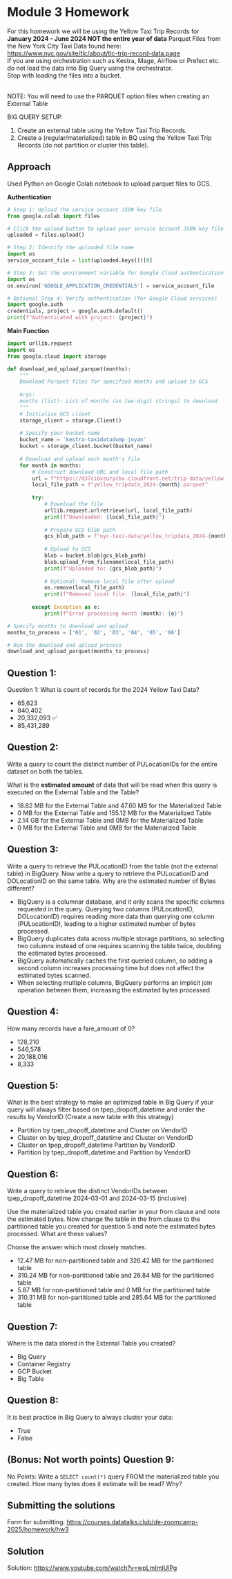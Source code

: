 # Module 3 Homework

For this homework we will be using the Yellow Taxi Trip Records for **January 2024 - June 2024 NOT the entire year of data** 
Parquet Files from the New York
City Taxi Data found here: </br> https://www.nyc.gov/site/tlc/about/tlc-trip-record-data.page </br>
If you are using orchestration such as Kestra, Mage, Airflow or Prefect etc. do not load the data into Big Query using the orchestrator.</br> 
Stop with loading the files into a bucket. </br></br>

NOTE: You will need to use the PARQUET option files when creating an External Table

BIG QUERY SETUP:
1. Create an external table using the Yellow Taxi Trip Records. 
2. Create a (regular/materialized) table in BQ using the Yellow Taxi Trip Records (do not partition or cluster this table). 

## Approach

Used Python on Google Colab notebook to upload parquet files to GCS.

**Authentication**
```python
# Step 1: Upload the service account JSON key file
from google.colab import files

# Click the upload button to upload your service account JSON key file
uploaded = files.upload()

# Step 2: Identify the uploaded file name
import os
service_account_file = list(uploaded.keys())[0]

# Step 3: Set the environment variable for Google Cloud authentication
import os
os.environ['GOOGLE_APPLICATION_CREDENTIALS'] = service_account_file

# Optional Step 4: Verify authentication (for Google Cloud services)
import google.auth
credentials, project = google.auth.default()
print(f"Authenticated with project: {project}")
```

**Main Function**
```python
import urllib.request
import os
from google.cloud import storage

def download_and_upload_parquet(months):
    """
    Download Parquet files for specified months and upload to GCS
    
    Args:
    months (list): List of months (as two-digit strings) to download
    """
    # Initialize GCS client
    storage_client = storage.Client()
    
    # Specify your bucket name
    bucket_name = 'kestra-taxidatadump-joyan'
    bucket = storage_client.bucket(bucket_name)
    
    # Download and upload each month's file
    for month in months:
        # Construct download URL and local file path
        url = f"https://d37ci6vzurychx.cloudfront.net/trip-data/yellow_tripdata_2024-{month}.parquet"
        local_file_path = f"yellow_tripdata_2024-{month}.parquet"
        
        try:
            # Download the file
            urllib.request.urlretrieve(url, local_file_path)
            print(f"Downloaded: {local_file_path}")
            
            # Prepare GCS blob path
            gcs_blob_path = f"nyc-taxi-data/yellow_tripdata_2024-{month}.parquet"
            
            # Upload to GCS
            blob = bucket.blob(gcs_blob_path)
            blob.upload_from_filename(local_file_path)
            print(f"Uploaded to: {gcs_blob_path}")
            
            # Optional: Remove local file after upload
            os.remove(local_file_path)
            print(f"Removed local file: {local_file_path}")
        
        except Exception as e:
            print(f"Error processing month {month}: {e}")

# Specify months to download and upload
months_to_process = ['01', '02', '03', '04', '05', '06']

# Run the download and upload process
download_and_upload_parquet(months_to_process)
```

## Question 1:
Question 1: What is count of records for the 2024 Yellow Taxi Data?
- 65,623
- 840,402
- 20,332,093 ✅
- 85,431,289


## Question 2:
Write a query to count the distinct number of PULocationIDs for the entire dataset on both the tables.

What is the **estimated amount** of data that will be read when this query is executed on the External Table and the Table?

- 18.82 MB for the External Table and 47.60 MB for the Materialized Table
- 0 MB for the External Table and 155.12 MB for the Materialized Table
- 2.14 GB for the External Table and 0MB for the Materialized Table
- 0 MB for the External Table and 0MB for the Materialized Table

## Question 3:
Write a query to retrieve the PULocationID from the table (not the external table) in BigQuery. Now write a query to retrieve the PULocationID and DOLocationID on the same table. Why are the estimated number of Bytes different?
- BigQuery is a columnar database, and it only scans the specific columns requested in the query. Querying two columns (PULocationID, DOLocationID) requires 
reading more data than querying one column (PULocationID), leading to a higher estimated number of bytes processed.
- BigQuery duplicates data across multiple storage partitions, so selecting two columns instead of one requires scanning the table twice, 
doubling the estimated bytes processed.
- BigQuery automatically caches the first queried column, so adding a second column increases processing time but does not affect the estimated bytes scanned.
- When selecting multiple columns, BigQuery performs an implicit join operation between them, increasing the estimated bytes processed

## Question 4:
How many records have a fare_amount of 0?
- 128,210
- 546,578
- 20,188,016
- 8,333

## Question 5:
What is the best strategy to make an optimized table in Big Query if your query will always filter based on tpep_dropoff_datetime and order the results by VendorID (Create a new table with this strategy)
- Partition by tpep_dropoff_datetime and Cluster on VendorID
- Cluster on by tpep_dropoff_datetime and Cluster on VendorID
- Cluster on tpep_dropoff_datetime Partition by VendorID
- Partition by tpep_dropoff_datetime and Partition by VendorID


## Question 6:
Write a query to retrieve the distinct VendorIDs between tpep_dropoff_datetime
2024-03-01 and 2024-03-15 (inclusive)</br>

Use the materialized table you created earlier in your from clause and note the estimated bytes. Now change the table in the from clause to the partitioned table you created for question 5 and note the estimated bytes processed. What are these values? </br>

Choose the answer which most closely matches.</br> 

- 12.47 MB for non-partitioned table and 326.42 MB for the partitioned table
- 310.24 MB for non-partitioned table and 26.84 MB for the partitioned table
- 5.87 MB for non-partitioned table and 0 MB for the partitioned table
- 310.31 MB for non-partitioned table and 285.64 MB for the partitioned table


## Question 7: 
Where is the data stored in the External Table you created?

- Big Query
- Container Registry
- GCP Bucket
- Big Table

## Question 8:
It is best practice in Big Query to always cluster your data:
- True
- False


## (Bonus: Not worth points) Question 9:
No Points: Write a `SELECT count(*)` query FROM the materialized table you created. How many bytes does it estimate will be read? Why?


## Submitting the solutions

Form for submitting: https://courses.datatalks.club/de-zoomcamp-2025/homework/hw3

## Solution

Solution: https://www.youtube.com/watch?v=wpLmImIUlPg
